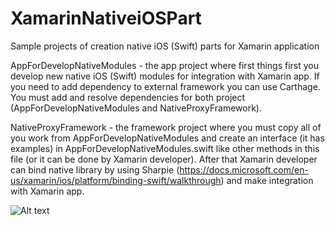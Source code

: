 # XamarinNativeiOSPart

Sample projects of creation native iOS (Swift) parts for Xamarin application

AppForDevelopNativeModules - the app project where first things first you develop new native iOS (Swift) modules for integration with Xamarin app. If you need to add dependency to external framework you can use Carthage. You must add and resolve dependencies for both project (AppForDevelopNativeModules and NativeProxyFramework).

NativeProxyFramework - the framework project where you must copy all of you work from AppForDevelopNativeModules and create an interface (it has examples) in AppForDevelopNativeModules.swift like other methods in this file (or it can be done by Xamarin developer). After that Xamarin developer can bind native library by using Sharpie (https://docs.microsoft.com/en-us/xamarin/ios/platform/binding-swift/walkthrough) and make integration with Xamarin app.
 
![Alt text](https://docs.microsoft.com/ru-ru/xamarin/get-started/what-is-xamarin-images/xamarin-architecture.png)
